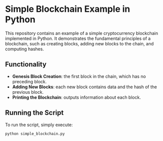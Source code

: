 # Simple Blockchain Example in Python

This repository contains an example of a simple cryptocurrency blockchain implemented in Python. It demonstrates the fundamental principles of a blockchain, such as creating blocks, adding new blocks to the chain, and computing hashes.

## Functionality

- **Genesis Block Creation**: the first block in the chain, which has no preceding block.
- **Adding New Blocks**: each new block contains data and the hash of the previous block.
- **Printing the Blockchain**: outputs information about each block.

## Running the Script

To run the script, simply execute:

```bash
python simple_blockchain.py
